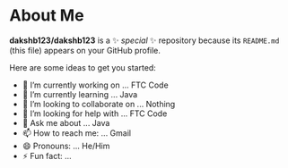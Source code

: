 # About Me

**dakshb123/dakshb123** is a ✨ _special_ ✨ repository because its `README.md` (this file) appears on your GitHub profile.

Here are some ideas to get you started:

- 🔭 I’m currently working on ... FTC Code
- 🌱 I’m currently learning ... Java
- 👯 I’m looking to collaborate on ... Nothing
- 🤔 I’m looking for help with ... FTC Code
- 💬 Ask me about ... Java 
- 📫 How to reach me: ... Gmail
- 😄 Pronouns: ... He/Him
- ⚡ Fun fact: ...
